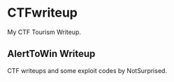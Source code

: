 # CTFwriteup
My CTF Tourism Writeup.

## **AlertToWin Writeup**
CTF writeups and some exploit codes by NotSurprised.
